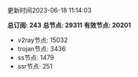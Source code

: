更新时间2023-06-18 11:14:03

**总订阅: 243**
**总节点: 29311**
**有效节点: 20201**
- v2ray节点: 15032
- trojan节点: 3436
- ss节点: 1479
- ssr节点: 251
